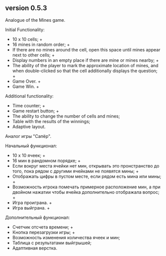 
## version 0.5.3

Аnalogue of the Mines game.

Initial Functionality:

- 10 x 10 cells; +
- 16 mines in random order; +
- If there are no mines around the cell, open this space until mines appear next to other cells; +
- Display numbers in an empty place if there are mine or mines nearby; +
- The ability of the player to mark the approximate location of mines, and when double-clicked so that the cell additionally displays the question; +
- Game Over. +
- Game Win. +

Additional functionality:

- Time counter; +
- Game restart button; +
- The ability to change the number of cells and mines;
- Table with the results of the winnings;
- Adaptive layout.

Аналог игры "Сапёр".

Начальный функционал:

- 10 х 10 ячеек; +
- 16 мин в рандомном порядке; +
- Если вокруг места ячейки нет мин, открывать это пронстранство до того, 
пока рядом с другими ячейками не появятся мины; +
- Отображать цифры в пустом месте, если рядом есть мина или мины; +
- Возможность игрока помечать примерное расположение мин, 
а при двойном нажатии чтобы ячейка дополнительно отображала вопрос; +
- Игра проиграна. + 
- Игра выйграна. +

Дополнительный функционал:

- Счетчик отсчета времени; +
- Кнопка перезагрузки игры; +
- Возможность изменения количества ячеек и мин;
- Таблица с результатами выйгрышей;
- Адаптивная верстка.